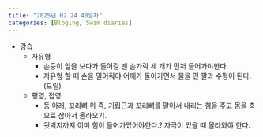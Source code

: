 ```yaml
---
title: "2025년 02 24 40일차"
categories: [Bloging, Swim diaries]
---
```


- 강습
  - 자유형
    - 손등이 앞을 보다가 들어갈 땐 손가락 세 개가 먼저 들어가야한다. 
    - 자유형 할 때 손을 밀어줘야 어깨가 돌아가면서 물을 민 팔과 수평이 된다.(드릴) 
  - 평영, 접영
    - 등 아래, 꼬리뼈 위 즉, 기립근과 꼬리뼈를 말아서 내리는 힘을 주고 몸을 축으로 삼아서 올라오기. 
    - 뒷벅지까지 이미 힘이 들어가있어야한다.? 자극이 있을 때 올라와야 한다.